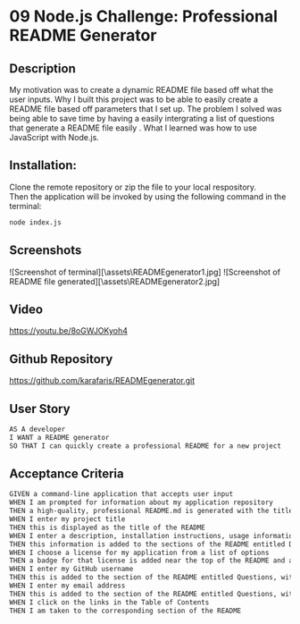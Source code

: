 # 09 Node.js Challenge: Professional README Generator

## Description
My motivation was to create a dynamic README file based off what the user inputs. Why I built this project was to be able to easily create a README file based off parameters that I set up. The problem I solved was being able to save time by having a easily intergrating a list of questions that generate a README file easily . What I learned was how to use JavaScript with Node.js. 

## Installation: 
Clone the remote repository or zip the file to your local respository.  
Then the application will be invoked by using the following command in the terminal:

```bash
node index.js
```
## Screenshots 
![Screenshot of terminal][\assets\READMEgenerator1.jpg]
![Screenshot of README file generated][\assets\READMEgenerator2.jpg]

## Video
https://youtu.be/8oGWJOKyoh4

## Github Repository 
https://github.com/karafaris/READMEgenerator.git

## User Story

```md
AS A developer
I WANT a README generator
SO THAT I can quickly create a professional README for a new project
```

## Acceptance Criteria

```md
GIVEN a command-line application that accepts user input
WHEN I am prompted for information about my application repository
THEN a high-quality, professional README.md is generated with the title of my project and sections entitled Description, Table of Contents, Installation, Usage, License, Contributing, Tests, and Questions
WHEN I enter my project title
THEN this is displayed as the title of the README
WHEN I enter a description, installation instructions, usage information, contribution guidelines, and test instructions
THEN this information is added to the sections of the README entitled Description, Installation, Usage, Contributing, and Tests
WHEN I choose a license for my application from a list of options
THEN a badge for that license is added near the top of the README and a notice is added to the section of the README entitled License that explains which license the application is covered under
WHEN I enter my GitHub username
THEN this is added to the section of the README entitled Questions, with a link to my GitHub profile
WHEN I enter my email address
THEN this is added to the section of the README entitled Questions, with instructions on how to reach me with additional questions
WHEN I click on the links in the Table of Contents
THEN I am taken to the corresponding section of the README
```


